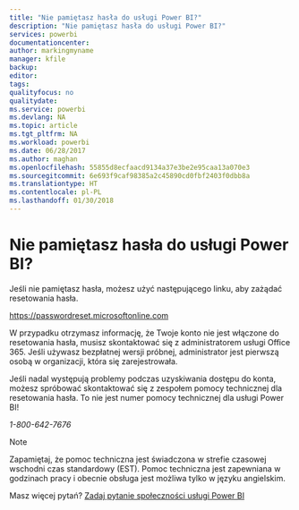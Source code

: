 ```yaml
---
title: "Nie pamiętasz hasła do usługi Power BI?"
description: "Nie pamiętasz hasła do usługi Power BI?"
services: powerbi
documentationcenter: 
author: markingmyname
manager: kfile
backup: 
editor: 
tags: 
qualityfocus: no
qualitydate: 
ms.service: powerbi
ms.devlang: NA
ms.topic: article
ms.tgt_pltfrm: NA
ms.workload: powerbi
ms.date: 06/28/2017
ms.author: maghan
ms.openlocfilehash: 55855d8ecfaacd9134a37e3be2e95caa13a070e3
ms.sourcegitcommit: 6e693f9caf98385a2c45890cd0fbf2403f0dbb8a
ms.translationtype: HT
ms.contentlocale: pl-PL
ms.lasthandoff: 01/30/2018
---
```

# <a name="forgot-your-password-for-power-bi"></a>Nie pamiętasz hasła do usługi Power BI?
Jeśli nie pamiętasz hasła, możesz użyć następującego linku, aby zażądać resetowania hasła.

<https://passwordreset.microsoftonline.com>

W przypadku otrzymasz informację, że Twoje konto nie jest włączone do resetowania hasła, musisz skontaktować się z administratorem usługi Office 365. Jeśli używasz bezpłatnej wersji próbnej, administrator jest pierwszą osobą w organizacji, która się zarejestrowała.

Jeśli nadal występują problemy podczas uzyskiwania dostępu do konta, możesz spróbować skontaktować się z zespołem pomocy technicznej dla resetowania hasła. To nie jest numer pomocy technicznej dla usługi Power BI!

*1-800-642-7676*

> [!NOTE]
> Zapamiętaj, że pomoc techniczna jest świadczona w strefie czasowej wschodni czas standardowy (EST). Pomoc techniczna jest zapewniana w godzinach pracy i obecnie obsługa jest możliwa tylko w języku angielskim.
> 
> 

Masz więcej pytań? [Zadaj pytanie społeczności usługi Power BI](http://community.powerbi.com/)

